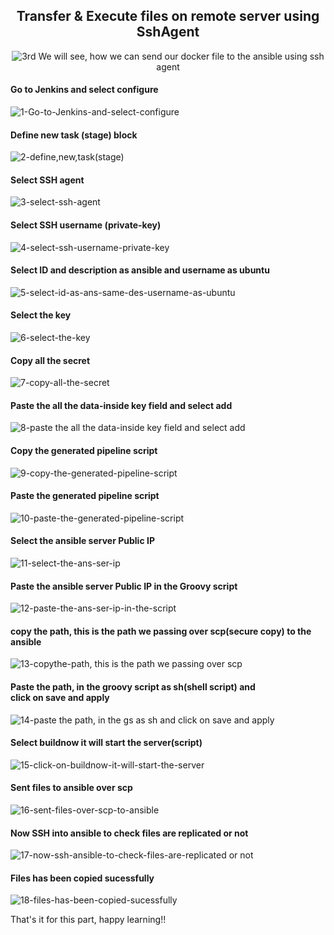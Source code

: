 <div align="center">

## Transfer & Execute files on remote server using SshAgent
  
![3rd](https://user-images.githubusercontent.com/58173938/197097802-7b11d72a-86a8-4203-b7b8-39d2bb6c0f2b.png)
We will see, how we can send our docker file to the ansible using ssh agent <br>  
  
</div>

#### Go to Jenkins and select configure

![1-Go-to-Jenkins-and-select-configure](https://user-images.githubusercontent.com/58173938/197098191-c399d4a0-2d57-4d04-bed9-53a1c81da4ca.png)

#### Define new task (stage) block

![2-define,new,task(stage)](https://user-images.githubusercontent.com/58173938/197098486-e5b7fbec-215d-49fe-a294-d960968579b0.png)

#### Select SSH agent

![3-select-ssh-agent](https://user-images.githubusercontent.com/58173938/197098662-969f3490-50a9-45aa-852d-e25c6d40d31a.png)

#### Select SSH username (private-key)

![4-select-ssh-username-private-key](https://user-images.githubusercontent.com/58173938/197098807-801aed73-fbf8-41ef-8fac-8c41b8ae563a.png)

#### Select ID and description as ansible and username as ubuntu

![5-select-id-as-ans-same-des-username-as-ubuntu](https://user-images.githubusercontent.com/58173938/197098990-3f70d043-a268-4b02-b7fb-b4c528a2111f.png)

#### Select the key

![6-select-the-key](https://user-images.githubusercontent.com/58173938/197099292-8e2687d1-cd1f-430b-b4eb-e4c1e50e57c7.png)

#### Copy all the secret

![7-copy-all-the-secret](https://user-images.githubusercontent.com/58173938/197099370-9f1ee08c-ac0c-4c07-9f89-be654e2900f7.png)

#### Paste the all the data-inside key field and select add

![8-paste the all the data-inside key field and select add](https://user-images.githubusercontent.com/58173938/197099488-a842ecab-8055-4824-82f0-1c86318f0ee4.png)

#### Copy the generated pipeline script

![9-copy-the-generated-pipeline-script](https://user-images.githubusercontent.com/58173938/197099660-2c31367b-e41e-4177-9f3f-4fe0bcd5cdc6.png)

#### Paste the generated pipeline script

![10-paste-the-generated-pipeline-script](https://user-images.githubusercontent.com/58173938/197099749-f5dfde90-0b15-480e-8927-0a18d9cd2cd5.png)

#### Select the ansible server Public IP

![11-select-the-ans-ser-ip](https://user-images.githubusercontent.com/58173938/197099906-27aae10f-c086-4528-9ca5-2e1017b44073.png)

#### Paste the ansible server Public IP in the Groovy script

![12-paste-the-ans-ser-ip-in-the-script](https://user-images.githubusercontent.com/58173938/197100014-42ac6550-cfeb-4eee-b875-136faa3ad3ff.png)

#### copy the path, this is the path we passing over scp(secure copy) to the ansible

![13-copythe-path, this is the path we passing over scp](https://user-images.githubusercontent.com/58173938/197100245-7fd7530b-e21d-4c18-b761-ca810c863c8b.png)

#### Paste the path, in the groovy script as sh(shell script) and <br>click on save and apply

![14-paste the path, in the gs as sh and click on save and apply](https://user-images.githubusercontent.com/58173938/197100409-dbb18ba2-398a-496a-b542-2460878cda8c.png)


#### Select buildnow it will start the server(script)

![15-click-on-buildnow-it-will-start-the-server](https://user-images.githubusercontent.com/58173938/197100624-ab90bc07-027e-4b58-8d52-a91ebe26635d.png)

#### Sent files to ansible over scp 

![16-sent-files-over-scp-to-ansible](https://user-images.githubusercontent.com/58173938/197100975-22278ca1-c804-45bb-beab-c30bb6aaca0f.png)

#### Now SSH into ansible to check files are replicated or not

![17-now-ssh-ansible-to-check-files-are-replicated or not](https://user-images.githubusercontent.com/58173938/197101216-7075f240-79f1-474b-b8e8-65a8e1fd7c39.png)

#### Files has been copied sucessfully

![18-files-has-been-copied-sucessfully](https://user-images.githubusercontent.com/58173938/197101246-2c65bd82-de9a-43bd-a79a-bd8abee35eb5.png)

That's it for this part, happy learning!!

